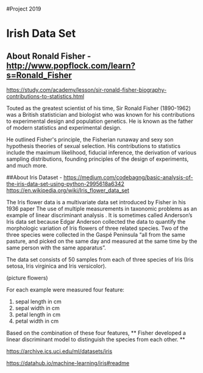#Project 2019

# Irish Data Set 

## About Ronald Fisher - http://www.popflock.com/learn?s=Ronald_Fisher
https://study.com/academy/lesson/sir-ronald-fisher-biography-contributions-to-statistics.html

Touted as the greatest scientist of his time, Sir Ronald Fisher (1890-1962) was a British statistician and biologist who was known for his contributions to experimental design and population genetics. He is known as the father of modern statistics and experimental design.

He outlined Fisher's principle, the Fisherian runaway and sexy son hypothesis theories of sexual selection. His contributions to statistics include the maximum likelihood, fiducial inference, the derivation of various sampling distributions, founding principles of the design of experiments, and much more.

##About Iris Dataset - https://medium.com/codebagng/basic-analysis-of-the-iris-data-set-using-python-2995618a6342
https://en.wikipedia.org/wiki/Iris_flower_data_set

The Iris flower data is a multivariate data set introduced by Fisher in his 1936 paper The use of multiple measurements in taxonomic problems as an example of linear discriminant analysis . It is sometimes called Anderson’s Iris data set because Edgar Anderson collected the data to quantify the morphologic variation of Iris flowers of three related species. Two of the three species were collected in the Gaspé Peninsula “all from the same pasture, and picked on the same day and measured at the same time by the same person with the same apparatus”.

The data set consists of 50 samples from each of three species of Iris (Iris setosa, Iris virginica and Iris versicolor). 

(picture flowers)

For each example were measured four feature:  

1. sepal length in cm
2. sepal width in cm
3. petal length in cm
4. petal width in cm

Based on the combination of these four features, ** Fisher developed a linear discriminant model to distinguish the species from each other. **



https://archive.ics.uci.edu/ml/datasets/iris


https://datahub.io/machine-learning/iris#readme

